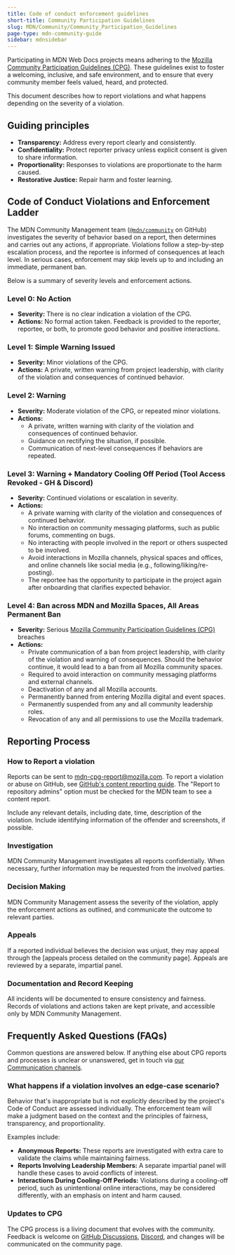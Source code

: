 ```yaml
---
title: Code of conduct enforcement guidelines
short-title: Community Participation Guidelines
slug: MDN/Community/Community_Participation_Guidelines
page-type: mdn-community-guide
sidebar: mdnsidebar
---
```


Participating in MDN Web Docs projects means adhering to the [Mozilla Community Participation Guidelines (CPG)](https://www.mozilla.org/en-US/about/governance/policies/participation/). These guidelines exist to foster a welcoming, inclusive, and safe environment, and to ensure that every community member feels valued, heard, and protected.

This document describes how to report violations and what happens depending on the severity of a violation.

## Guiding principles

- **Transparency:** Address every report clearly and consistently.
- **Confidentiality:** Protect reporter privacy unless explicit consent is given to share information.
- **Proportionality:** Responses to violations are proportionate to the harm caused.
- **Restorative Justice:** Repair harm and foster learning.

## Code of Conduct Violations and Enforcement Ladder

The MDN Community Management team ([`@mdn/community`](https://github.com/orgs/mdn/teams/community) on GitHub) investigates the severity of behavior based on a report, then determines and carries out any actions, if appropriate.
Violations follow a step-by-step escalation process, and the reportee is informed of consequences at leach level.
In serious cases, enforcement may skip levels up to and including an immediate, permanent ban.

Below is a summary of severity levels and enforcement actions.

### Level 0: No Action

- **Severity:** There is no clear indication a violation of the CPG.
- **Actions:** No formal action taken. Feedback is provided to the reporter, reportee, or both, to promote good behavior and positive interactions.

### Level 1: Simple Warning Issued

- **Severity:** Minor violations of the CPG.
- **Actions:** A private, written warning from project leadership, with clarity of the violation and consequences of continued behavior.

### Level 2: Warning

- **Severity:** Moderate violation of the CPG, or repeated minor violations.
- **Actions:**
  - A private, written warning with clarity of the violation and consequences of continued behavior.
  - Guidance on rectifying the situation, if possible.
  - Communication of next-level consequences if behaviors are repeated.

### Level 3: Warning + Mandatory Cooling Off Period (Tool Access Revoked - GH & Discord)

- **Severity:** Continued violations or escalation in severity.
- **Actions:**
  - A private warning with clarity of the violation and consequences of continued behavior.
  - No interaction on community messaging platforms, such as public forums, commenting on bugs.
  - No interacting with people involved in the report or others suspected to be involved.
  - Avoid interactions in Mozilla channels, physical spaces and offices, and online channels like social media (e.g., following/liking/re-posting).
  - The reportee has the opportunity to participate in the project again after onboarding that clarifies expected behavior.

### Level 4: Ban across MDN and Mozilla Spaces, All Areas Permanent Ban

- **Severity:** Serious [Mozilla Community Participation Guidelines (CPG)](https://www.mozilla.org/en-US/about/governance/policies/participation/) breaches
- **Actions:**
  - Private communication of a ban from project leadership, with clarity of the violation and warning of consequences. Should the behavior continue, it would lead to a ban from all Mozilla community spaces.
  - Required to avoid interaction on community messaging platforms and external channels.
  - Deactivation of any and all Mozilla accounts.
  - Permanently banned from entering Mozilla digital and event spaces.
  - Permanently suspended from any and all community leadership roles.
  - Revocation of any and all permissions to use the Mozilla trademark.

## Reporting Process

### How to Report a violation

Reports can be sent to mdn-cpg-report@mozilla.com.
To report a violation or abuse on GitHub, see [GitHub's content reporting guide](https://docs.github.com/en/communities/maintaining-your-safety-on-github/reporting-abuse-or-spam).
The "Report to repository admins" option must be checked for the MDN team to see a content report.

Include any relevant details, including date, time, description of the violation.
Include identifying information of the offender and screenshots, if possible.

### Investigation

MDN Community Management investigates all reports confidentially.
When necessary, further information may be requested from the involved parties.

### Decision Making

MDN Community Management assess the severity of the violation, apply the enforcement actions as outlined, and communicate the outcome to relevant parties.

### Appeals

If a reported individual believes the decision was unjust, they may appeal through the [appeals process detailed on the community page].
Appeals are reviewed by a separate, impartial panel.

### Documentation and Record Keeping

All incidents will be documented to ensure consistency and fairness.
Records of violations and actions taken are kept private, and accessible only by MDN Community Management.

## Frequently Asked Questions (FAQs)

Common questions are answered below.
If anything else about CPG reports and processes is unclear or unanswered, get in touch via [our Communication channels](/en-US/docs/MDN/Community/Communication_channels).

### What happens if a violation involves an edge-case scenario?

Behavior that's inappropriate but is not explicitly described by the project's Code of Conduct are assessed individually.
The enforcement team will make a judgment based on the context and the principles of fairness, transparency, and proportionality.

Examples include:

- **Anonymous Reports:** These reports are investigated with extra care to validate the claims while maintaining fairness.
- **Reports Involving Leadership Members:** A separate impartial panel will handle these cases to avoid conflicts of interest.
- **Interactions During Cooling-Off Periods:** Violations during a cooling-off period, such as unintentional online interactions, may be considered differently, with an emphasis on intent and harm caused.

### Updates to CPG

The CPG process is a living document that evolves with the community. Feedback is welcome on [GitHub Discussions](https://github.com/orgs/mdn/discussions), [Discord](https://mdn.dev/discord), and changes will be communicated on the community page.
